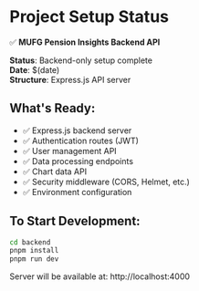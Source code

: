 # Project Setup Status

✅ **MUFG Pension Insights Backend API**

**Status**: Backend-only setup complete  
**Date**: $(date)  
**Structure**: Express.js API server

## What's Ready:
- ✅ Express.js backend server
- ✅ Authentication routes (JWT)
- ✅ User management API
- ✅ Data processing endpoints
- ✅ Chart data API
- ✅ Security middleware (CORS, Helmet, etc.)
- ✅ Environment configuration

## To Start Development:
```bash
cd backend
pnpm install
pnpm run dev
```

Server will be available at: http://localhost:4000
